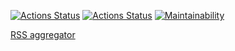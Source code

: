[![Actions Status](https://github.com/tigp/frontend-project-lvl2/workflows/hexlet-check/badge.svg)](https://github.com/tigp/frontend-project-lvl3/actions)
[![Actions Status](https://github.com/tigp/frontend-project-lvl2/workflows/linter/badge.svg)](https://github.com/tigp/frontend-project-lvl2/actions)
[![Maintainability](https://api.codeclimate.com/v1/badges/78868d510459953ea872/maintainability)](https://codeclimate.com/github/tigp/frontend-project-lvl3/maintainability)

[RSS aggregator](https://rss-app-tawny.vercel.app/)